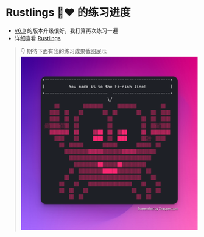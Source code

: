 # Rustlings 🦀❤️ 的练习进度
-  [v6.0](https://rustlings.cool/changelog/v6.0.0/) 的版本升级很好，我打算再次练习一遍
- 详细查看 [Rustlings](https://rustlings.cool/)
> 👇 期待下面有我的练习成果截图展示
![](finish.png)

